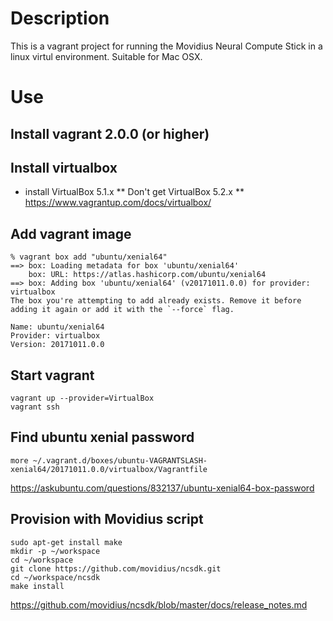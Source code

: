# Description
This is a vagrant project for running the Movidius Neural Compute Stick in a
linux virtul environment. Suitable for Mac OSX.

# Use
## Install vagrant 2.0.0 (or higher)

## Install virtualbox
* install VirtualBox 5.1.x
** Don't get VirtualBox 5.2.x
** https://www.vagrantup.com/docs/virtualbox/

## Add vagrant image
```
% vagrant box add "ubuntu/xenial64"
==> box: Loading metadata for box 'ubuntu/xenial64'
    box: URL: https://atlas.hashicorp.com/ubuntu/xenial64
==> box: Adding box 'ubuntu/xenial64' (v20171011.0.0) for provider: virtualbox
The box you're attempting to add already exists. Remove it before
adding it again or add it with the `--force` flag.

Name: ubuntu/xenial64
Provider: virtualbox
Version: 20171011.0.0
```


## Start vagrant
```
vagrant up --provider=VirtualBox
vagrant ssh
```

## Find ubuntu xenial password
```
more ~/.vagrant.d/boxes/ubuntu-VAGRANTSLASH-xenial64/20171011.0.0/virtualbox/Vagrantfile
```
https://askubuntu.com/questions/832137/ubuntu-xenial64-box-password


## Provision with Movidius script
```
sudo apt-get install make
mkdir -p ~/workspace
cd ~/workspace
git clone https://github.com/movidius/ncsdk.git
cd ~/workspace/ncsdk
make install
```
https://github.com/movidius/ncsdk/blob/master/docs/release_notes.md